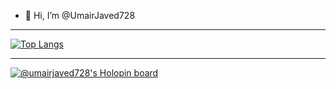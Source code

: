 - 👋 Hi, I’m @UmairJaved728
  
---

[![Top Langs](https://github-readme-stats.vercel.app/api/top-langs/?username=UmairJaved728)](https://github.com/anuraghazra/github-readme-stats)

---

[![@umairjaved728's Holopin board](https://holopin.me/umairjaved728)](https://holopin.io/@umairjaved728)

<!---
UmairJaved728/UmairJaved728 is a ✨ special ✨ repository because its `README.md` (this file) appears on your GitHub profile.
You can click the Preview link to take a look at your changes.
--->
